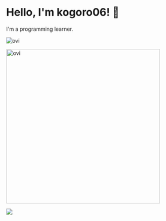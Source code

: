 # Hello, I'm kogoro06! 👋

I'm a programming learner.


<img src="https://github-readme-stats.vercel.app/api/top-langs?username=kogoro06&show_icons=true&locale=en&layout=compact&theme=chartreuse-dark" alt="ovi" /></p>

<img src="https://github-readme-stats.vercel.app/api?username=kogoro06&show_icons=true&locale=en&theme=chartreuse-dark" alt="ovi" width="410" /></p>


<img src="https://github-profile-trophy.vercel.app/?username=kogoro06&theme=juicyfresh&no-bg=true" />
